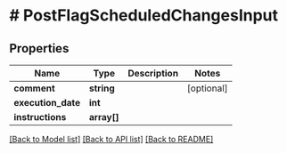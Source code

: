 # # PostFlagScheduledChangesInput

## Properties

Name | Type | Description | Notes
------------ | ------------- | ------------- | -------------
**comment** | **string** |  | [optional]
**execution_date** | **int** |  |
**instructions** | **array[]** |  |

[[Back to Model list]](../../README.md#models) [[Back to API list]](../../README.md#endpoints) [[Back to README]](../../README.md)
